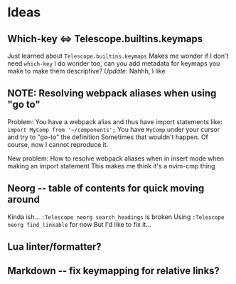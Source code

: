 # Ideas

## Which-key <=> Telescope.builtins.keymaps
Just learned about `Telescope.builtins.keymaps`
Makes me wonder if I don't need `which-key`
I do wonder too, can you add metadata for keymaps you make to make them descriptive?
_Update:_ Nahhh, I like

## NOTE: Resolving webpack aliases when using "go to"
Problem:
You have a webpack alias and thus have import statements like:
`import MyComp from '~/components';`
You have `MyComp` under your cursor and try to "go-to" the definition
Sometimes that wouldn't happen.
Of course, now I cannot reproduce it.

New problem:
How to resolve webpack aliases when in insert mode when making an import statement
This makes me think it's a nvim-cmp thing

## Neorg -- table of contents for quick moving around
Kinda ish...
`:Telescope neorg search_headings` is broken
Using `:Telescope neorg find_linkable` for now
But I'd like to fix it...

## Lua linter/formatter?

## Markdown -- fix <CR> keymapping for relative links?
